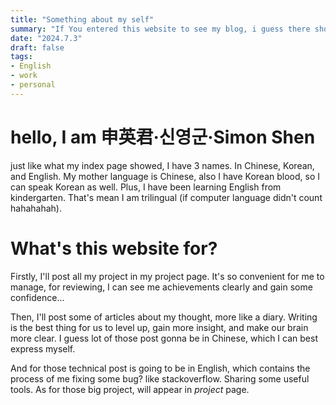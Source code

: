 ```yaml
---
title: "Something about my self"
summary: "If You entered this website to see my blog, i guess there should be a guideline about myself"
date: "2024.7.3"
draft: false
tags:
- English
- work
- personal
---
```


# hello, I am 申英君·신영군·Simon Shen
just like what my index page showed, I have 3 names. In Chinese, Korean, and English. My mother language is Chinese, also I have Korean blood, so I can speak Korean as well. Plus, I have been learning English from kindergarten. That's mean I am trilingual (if computer language didn't count hahahahah).

# What's this website for?
Firstly, I'll post all my project in my project page. It's so convenient for me to manage, for reviewing, I can see me achievements clearly and gain some confidence...

Then, I'll post some of articles about my thought, more like a diary. Writing is the best thing for us to level up, gain more insight, and make our brain more clear. I guess lot of those post gonna be in Chinese, which I can best express myself.

And for those technical post is going to be in English, which contains the process of me fixing some bug? like stackoverflow. Sharing some useful tools. As for those big project, will appear in _project_ page.